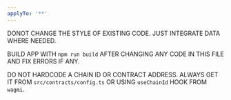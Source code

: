 ```yaml
---
applyTo: '**'
---
```

DONOT CHANGE THE STYLE OF EXISTING CODE. JUST INTEGRATE DATA WHERE NEEDED.

BUILD APP WITH `npm run build` AFTER CHANGING ANY CODE IN THIS FILE AND FIX ERRORS IF ANY.

DO NOT HARDCODE A CHAIN ID OR CONTRACT ADDRESS. ALWAYS GET IT FROM `src/contracts/config.ts` OR USING `useChainId` HOOK FROM `wagmi`.
